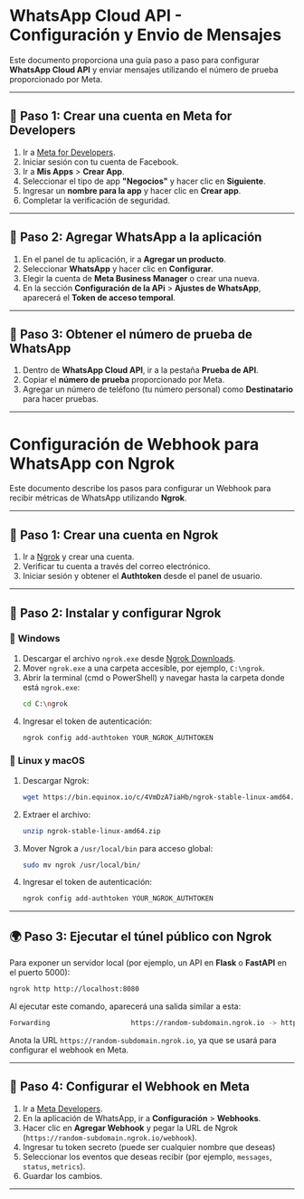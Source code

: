# WhatsApp Cloud API - Configuración y Envio de Mensajes

Este documento proporciona una guía paso a paso para configurar **WhatsApp Cloud API** y enviar mensajes utilizando el número de prueba proporcionado por Meta.

---

## 🚀 Paso 1: Crear una cuenta en Meta for Developers
1. Ir a [Meta for Developers](https://developers.facebook.com/).
2. Iniciar sesión con tu cuenta de Facebook.
3. Ir a **Mis Apps** > **Crear App**.
4. Seleccionar el tipo de app **"Negocios"** y hacer clic en **Siguiente**.
5. Ingresar un **nombre para la app** y hacer clic en **Crear app**.
6. Completar la verificación de seguridad.

---

## 🔧 Paso 2: Agregar WhatsApp a la aplicación
1. En el panel de tu aplicación, ir a **Agregar un producto**.
2. Seleccionar **WhatsApp** y hacer clic en **Configurar**.
3. Elegir la cuenta de **Meta Business Manager** o crear una nueva.
4. En la sección **Configuración de la APi** > **Ajustes de WhatsApp**, aparecerá el **Token de acceso temporal**.

---

## 📲 Paso 3: Obtener el número de prueba de WhatsApp
1. Dentro de **WhatsApp Cloud API**, ir a la pestaña **Prueba de API**.
2. Copiar el **número de prueba** proporcionado por Meta.
3. Agregar un número de teléfono (tu número personal) como **Destinatario** para hacer pruebas.

---

# Configuración de Webhook para WhatsApp con Ngrok

Este documento describe los pasos para configurar un Webhook para recibir métricas de WhatsApp utilizando **Ngrok**.

---

## 🚀 Paso 1: Crear una cuenta en Ngrok

1. Ir a [Ngrok](https://ngrok.com/) y crear una cuenta.
2. Verificar tu cuenta a través del correo electrónico.
3. Iniciar sesión y obtener el **Authtoken** desde el panel de usuario.

---

## 🔧 Paso 2: Instalar y configurar Ngrok

### 🔹 **Windows**

1. Descargar el archivo `ngrok.exe` desde [Ngrok Downloads](https://ngrok.com/download).
2. Mover `ngrok.exe` a una carpeta accesible, por ejemplo, `C:\ngrok`.
3. Abrir la terminal (cmd o PowerShell) y navegar hasta la carpeta donde está `ngrok.exe`:
   ```sh
   cd C:\ngrok
   ```
4. Ingresar el token de autenticación:
   ```sh
   ngrok config add-authtoken YOUR_NGROK_AUTHTOKEN
   ```

### 🔹 **Linux y macOS**

1. Descargar Ngrok:
   ```sh
   wget https://bin.equinox.io/c/4VmDzA7iaHb/ngrok-stable-linux-amd64.zip
   ```
2. Extraer el archivo:
   ```sh
   unzip ngrok-stable-linux-amd64.zip
   ```
3. Mover Ngrok a `/usr/local/bin` para acceso global:
   ```sh
   sudo mv ngrok /usr/local/bin/
   ```
4. Ingresar el token de autenticación:
   ```sh
   ngrok config add-authtoken YOUR_NGROK_AUTHTOKEN
   ```

---

## 🌍 Paso 3: Ejecutar el túnel público con Ngrok

Para exponer un servidor local (por ejemplo, un API en **Flask** o **FastAPI** en el puerto 5000):

```sh
ngrok http http://localhost:8080
```

Al ejecutar este comando, aparecerá una salida similar a esta:

```sh
Forwarding                    https://random-subdomain.ngrok.io -> http://localhost:8080
```

Anota la URL `https://random-subdomain.ngrok.io`, ya que se usará para configurar el webhook en Meta.

---

## 🔗 Paso 4: Configurar el Webhook en Meta

1. Ir a [Meta Developers](https://developers.facebook.com/).
2. En la aplicación de WhatsApp, ir a **Configuración** > **Webhooks**.
3. Hacer clic en **Agregar Webhook** y pegar la URL de Ngrok (`https://random-subdomain.ngrok.io/webhook`).
4. Ingresar tu token secreto (puede ser cualquier nombre que deseas)
5. Seleccionar los eventos que deseas recibir (por ejemplo, `messages`, `status`, `metrics`).
6. Guardar los cambios.

---



